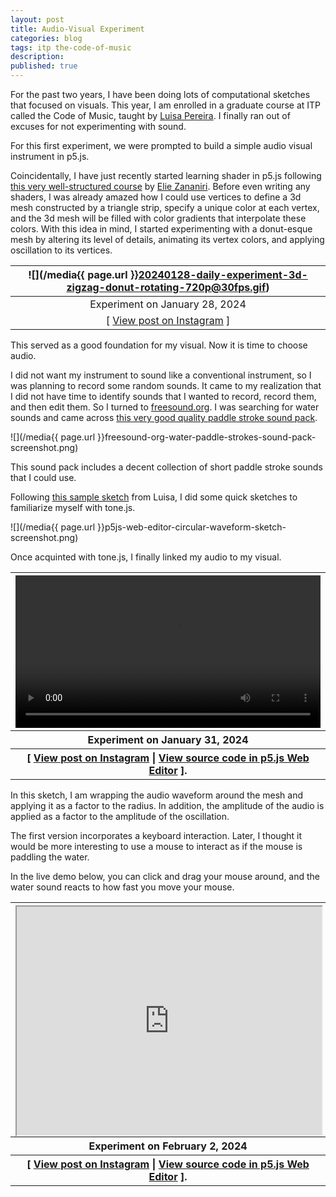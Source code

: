 ```yaml
---
layout: post
title: Audio-Visual Experiment
categories: blog
tags: itp the-code-of-music
description: 
published: true
---
```


For the past two years, I have been doing lots of computational sketches that focused on visuals. This year, I am enrolled in a graduate course at ITP called the Code of Music, taught by [Luisa Pereira](https://www.luisapereira.net). I finally ran out of excuses for not experimenting with sound.

For this first experiment, we were prompted to build a simple audio visual instrument in p5.js.

Coincidentally, I have just recently started learning shader in p5.js following [this very well-structured course](https://shadertime.betamovement.net) by [Elie Zananiri](https://betamovement.net/about/). Before even writing any shaders, I was already amazed how I could use vertices to define a 3d mesh constructed by a triangle strip, specify a unique color at each vertex, and the 3d mesh will be filled with color gradients that interpolate these colors. With this idea in mind, I started experimenting with a donut-esque mesh by altering its level of details, animating its vertex colors, and applying oscillation to its vertices.

![](/media{{ page.url }}20240128-daily-experiment-3d-zigzag-donut-rotating-720p@30fps.gif) |
:---: |
Experiment on January 28, 2024 |
[ [View post on Instagram](https://www.instagram.com/p/C2pSE1JONX2/) ] |

This served as a good foundation for my visual. Now it is time to choose audio.

I did not want my instrument to sound like a conventional instrument, so I was planning to record some random sounds. It came to my realization that I did not have time to identify sounds that I wanted to record, record them, and then edit them. So I turned to [freesound.org](https://freesound.org). I was searching for water sounds and came across [this very good quality paddle stroke sound pack](https://freesound.org/people/EpicWizard/packs/17730/).

![](/media{{ page.url }}freesound-org-water-paddle-strokes-sound-pack-screenshot.png)

This sound pack includes a decent collection of short paddle stroke sounds that I could use.

Following [this sample sketch](https://editor.p5js.org/luisa/sketches/9Gqsaazs2) from Luisa, I did some quick sketches to familiarize myself with tone.js.

![](/media{{ page.url }}p5js-web-editor-circular-waveform-sketch-screenshot.png)

Once acquinted with tone.js, I finally linked my audio to my visual.

<table style="width: 100%;">
  <thead><tr><th>
    <video controls width="100%" preload="auto" loop>
      <source src="/media/{{ page.url }}20240131-daily-experiment-3d-donut-sound-visualization-1080p@60fps.mp4" type='video/mp4'>
    </video>
  </th></tr></thead>
  <tbody>
  <tr><th>
    Experiment on January 31, 2024
  </th></tr>
  <tr><th>
    [ <a href="https://www.instagram.com/p/C2y9Onbu5nV/">View post on Instagram</a> | <a href="https://editor.p5js.org/jackbdu/sketches/YIyVY4NZw">View source code in p5.js Web Editor</a> ].
  </th></tr>
  </tbody>
</table>

In this sketch, I am wrapping the audio waveform around the mesh and applying it as a factor to the radius. In addition, the amplitude of the audio is applied as a factor to the amplitude of the oscillation.

The first version incorporates a keyboard interaction. Later, I thought it would be more interesting to use a mouse to interact as if the mouse is paddling the water.

In the live demo below, you can click and drag your mouse around, and the water sound reacts to how fast you move your mouse.

<table style="width: 100%;">
  <thead><tr><th>
    <div style="width: 100%; padding-top: 75%; position: relative;">
      <iframe style="position: absolute; width: 100%; height: 100%; left: 0; top: 0;" src="https://editor.p5js.org/jackbdu/full/u6KVNRbiv"></iframe>
    </div>
  </th></tr></thead>
  <tbody>
  <tr><th>
    Experiment on February 2, 2024
  </th></tr>
  <tr><th>
    [ <a href="https://www.instagram.com/p/C224c1vJTG4/">View post on Instagram</a> | <a href="https://editor.p5js.org/jackbdu/sketches/u6KVNRbiv">View source code in p5.js Web Editor</a> ].
  </th></tr>
  </tbody>
</table>

